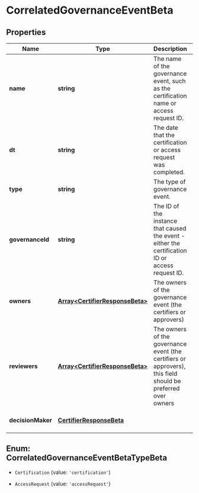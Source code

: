 # CorrelatedGovernanceEventBeta

## Properties

Name | Type | Description | Notes
------------ | ------------- | ------------- | -------------
**name** | **string** | The name of the governance event, such as the certification name or access request ID. | [optional] [default to undefined]
**dt** | **string** | The date that the certification or access request was completed. | [optional] [default to undefined]
**type** | **string** | The type of governance event. | [optional] [default to undefined]
**governanceId** | **string** | The ID of the instance that caused the event - either the certification ID or access request ID. | [optional] [default to undefined]
**owners** | [**Array&lt;CertifierResponseBeta&gt;**](CertifierResponseBeta.md) | The owners of the governance event (the certifiers or approvers) | [optional] [default to undefined]
**reviewers** | [**Array&lt;CertifierResponseBeta&gt;**](CertifierResponseBeta.md) | The owners of the governance event (the certifiers or approvers), this field should be preferred over owners | [optional] [default to undefined]
**decisionMaker** | [**CertifierResponseBeta**](CertifierResponseBeta.md) |  | [optional] [default to undefined]



## Enum: CorrelatedGovernanceEventBetaTypeBeta


* `Certification` (value: `'certification'`)

* `AccessRequest` (value: `'accessRequest'`)




